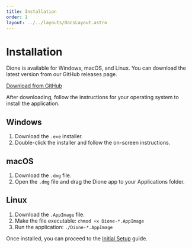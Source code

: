 ```yaml
---
title: Installation
order: 1
layout: ../../layouts/DocsLayout.astro
---
```


# Installation

Dione is available for Windows, macOS, and Linux. You can download the latest version from our GitHub releases page.

<a href="https://github.com/dioneapp/dioneapp/releases" target="_blank" rel="noopener noreferrer" class="flex items-center justify-center gap-2 text-lg w-full bg-white hover:bg-white/80 transition-colors duration-400 rounded-full text-black font-semibold py-2 text-center">
    Download from GitHub
</a>

After downloading, follow the instructions for your operating system to install the application.

## Windows

1.  Download the `.exe` installer.
2.  Double-click the installer and follow the on-screen instructions.

## macOS

1.  Download the `.dmg` file.
2.  Open the `.dmg` file and drag the Dione app to your Applications folder.

## Linux

1.  Download the `.AppImage` file.
2.  Make the file executable: `chmod +x Dione-*.AppImage`
3.  Run the application: `./Dione-*.AppImage`

Once installed, you can proceed to the [Initial Setup](/getting-started/initial-setup) guide.

